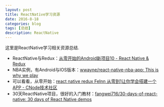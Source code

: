 ```yaml
---
layout: post
title: ReactNative学习资源
date: 2016-8-18
categories: blog
tags: [总结]
description: ReactNative
---
```



这里是ReactNative学习相关资源总结.

- ReactNative与Redux：[从零开始的Android新项目10 - React Native & Redux](http://mp.weixin.qq.com/s?__biz=MzIwOTQ1MjAwMg==&mid=2247483747&idx=1&sn=35e386aa5c2607a4182c05e9b63f967b#rd)    
- NBA实例，有Android与IOS版本：[wwayne/react-native-nba-app: This is why we play](https://github.com/wwayne/react-native-nba-app)        
- 可以看看，从零开始：[react native redux FeInn 从零到1让你学会搭建一个APP - CNode技术社区](https://cnodejs.org/topic/574db9d55f0aac1d30e06433)
- 30天ReactNative项目，很好的入门教材：[fangwei716/30-days-of-react-native: 30 days of React Native demos](https://github.com/fangwei716/30-days-of-react-native)